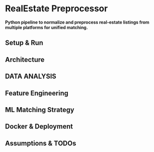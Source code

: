 # RealEstate Preprocessor

**Python pipeline to normalize and preprocess real-estate listings from multiple platforms for unified matching.**

## Setup & Run

## Architecture

## DATA ANALYSIS

## Feature Engineering

## ML Matching Strategy

## Docker & Deployment

## Assumptions & TODOs
